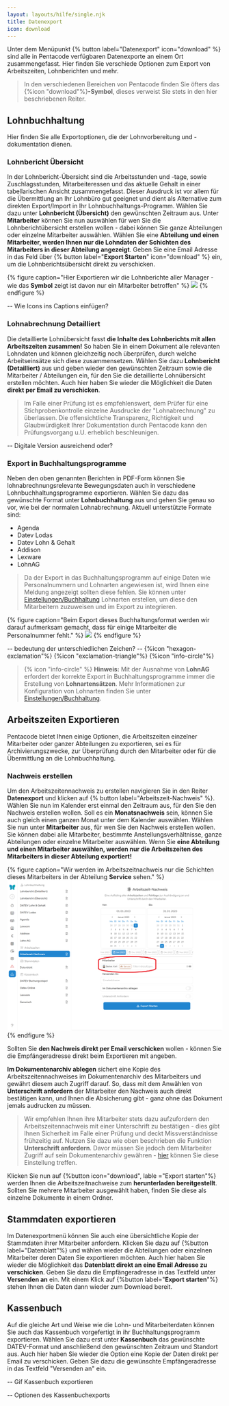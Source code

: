 ```yaml
---
layout: layouts/hilfe/single.njk
title: Datenexport
icon: download
---
```


Unter dem Menüpunkt {% button label="Datenexport" icon="download" %} sind alle in Pentacode verfügbaren Datenexporte an einem Ort zusammengefasst. Hier finden Sie verschiede Optionen zum Export von Arbeitszeiten, Lohnberichten und mehr.

> In den verschiedenen Bereichen von Pentacode finden Sie öfters das {%icon "download"%}**-Symbol**, dieses verweist Sie stets in den hier beschriebenen Reiter.

## Lohnbuchhaltung

Hier finden Sie alle Exportoptionen, die der Lohnvorbereitung und -dokumentation dienen.  

### Lohnbericht Übersicht

In der Lohnbericht-Übersicht sind die Arbeitsstunden und -tage, sowie Zuschlagsstunden, Mitarbeiteressen und das aktuelle Gehalt in einer tabellarischen Ansicht zusammengefasst. Dieser Ausdruck ist vor allem für die Übermittlung an Ihr Lohnbüro gut geeignet und dient als Alternative zum direkten Export/Import in Ihr Lohnbuchhaltungs-Programm.
Wählen Sie dazu unter **Lohnbericht (Übersicht)** den gewünschten Zeitraum aus. Unter **Mitarbeiter** können Sie nun auswählen für wen Sie die Lohnberichtübersicht erstellen wollen - dabei können Sie ganze Abteilungen oder einzelne Mitarbeiter auswählen. Wählen Sie eine **Abteilung und einen Mitarbeiter, werden Ihnen nur die Lohndaten der Schichten des Mitarbeiters in dieser Abteilung angezeigt**.
Geben Sie eine Email Adresse in das Feld über {% button label="**Export Starten**" icon="download" %} ein, um die Lohnberichtsübersicht direkt zu verschicken. 

{% figure caption="Hier Exportieren wir die Lohnberichte aller Manager - wie das **Symbol** zeigt ist davon nur ein Mitarbeiter betroffen" %}
<img src="lohnbericht_übersicht.webp" />
{% endfigure %}

-- Wie Icons ins Captions einfügen?


### Lohnabrechnung Detailliert

Die detaillierte Lohnübersicht fasst **die Inhalte des Lohnberichts mit allen Arbeitszeiten zusammen!** So haben Sie in einem Dokument alle relevanten Lohndaten und können gleichzeitig noch überprüfen, durch welche Arbeitseinsätze sich diese zusammensetzen. 
Wählen Sie dazu **Lohnbericht (Detailliert)** aus und geben wieder den gewünschten Zeitraum sowie die Mitarbeiter / Abteilungen ein, für den Sie die detaillierte Lohnübersicht erstellen möchten. Auch hier haben Sie wieder die Möglichkeit die Daten **direkt per Email zu verschicken**. 

> Im Falle einer Prüfung ist es empfehlenswert, dem Prüfer für eine Stichprobenkontrolle einzelne Ausdrucke der "Lohnabrechnung" zu überlassen. Die offensichtliche Transparenz, Richtigkeit und Glaubwürdigkeit Ihrer Dokumentation durch Pentacode kann den Prüfungsvorgang u.U. erheblich beschleunigen.

-- Digitale Version ausreichend oder?

### Export in Buchhaltungsprogramme

Neben den oben genannten Berichten in PDF-Form können Sie lohnabrechnungsrelevante Bewegungsdaten auch in verschiedene Lohnbuchhaltungsprogramme exportieren. Wählen Sie dazu das gewünschte Format unter **Lohnbuchhaltung** aus und gehen Sie genau so vor, wie bei der normalen Lohnabrechnung.
Aktuell unterstützte Formate sind:

- Agenda
- Datev Lodas
- Datev Lohn & Gehalt
- Addison
- Lexware
- LohnAG

> Da der Export in das Buchhaltungsprogramm auf einige Daten wie Personalnummern und Lohnarten angewiesen ist, wird Ihnen eine Meldung angezeigt sollten diese fehlen. Sie können unter [Einstellungen/Buchhaltung](/hilfe/handbuch/einstellungen/buchhaltung#lohnarten) Lohnarten erstellen, um diese den Mitarbeitern zuzuweisen und im Export zu integrieren.

{% figure caption="Beim Export dieses Buchhaltungsformat werden wir darauf aufmerksam gemacht, dass für einige Mitarbeiter die Personalnummer fehlt." %}
<img src=".webp" />
{% endfigure %}

-- bedeutung der unterschiedlichen Zeichen?
-- {%icon "hexagon-exclamation"%} {%icon "exclamation-triangle"%} {%icon "info-circle"%}


> {% icon "info-circle" %} **Hinweis:** Mit der Ausnahme von **LohnAG** erfordert der korrekte Export in Buchhaltungsprogramme immer die Erstellung von **Lohnartensätzen**. Mehr Informationen zur Konfiguration von Lohnarten finden Sie unter [Einstellungen/Buchhaltung](/hilfe/handbuch/einstellungen/buchhaltung#lohnarten).



## Arbeitszeiten Exportieren

Pentacode bietet Ihnen einige Optionen, die Arbeitszeiten einzelner Mitarbeiter oder ganzer Abteilungen zu exportieren, sei es für Archivierungszwecke, zur Überprüfung durch den Mitarbeiter oder für die Übermittlung an die Lohnbuchhaltung.

### Nachweis erstellen

Um den Arbeitszeitennachweis zu erstellen navigieren Sie in den Reiter **Datenexport** und klicken auf {% button label="Arbeitszeit-Nachweis" %}. Wählen Sie nun im Kalender erst einmal den Zeitraum aus, für den Sie den Nachweis erstellen wollen. Soll es ein **Monatsnachweis** sein, können Sie auch gleich einen ganzen Monat unter dem Kalender auswählen. 
Wählen Sie nun unter **Mitarbeiter** aus, für wen Sie den Nachweis erstellen wollen. Sie können dabei alle Mitarbeiter, bestimmte Anstellungsverhältnisse, ganze Abteilungen oder einzelne Mitarbeiter auswählen. Wenn Sie **eine Abteilung und einen Mitarbeiter auswählen, werden nur die Arbeitszeiten des Mitarbeiters in dieser Abteilung exportiert!**

{% figure caption="Wir werden im Arbeitszeitnachweis nur die Schichten dieses Mitarbeiters in der Abteilung **Service** sehen." %}
<img src="mitarbeiter_filter.webp" />
{% endfigure %}

Sollten Sie **den Nachweis direkt per Email verschicken** wollen - können Sie die Empfängeradresse direkt beim Exportieren mit angeben.

**Im Dokumentenarchiv ablegen** sichert eine Kopie des Arbeitszeitennachweises im Dokumentenarchiv des Mitarbeiters und gewährt diesem auch Zugriff darauf. So, dass mit dem Anwählen von **Unterschrift anfordern** der Mitarbeiter den Nachweis auch direkt bestätigen kann, und Ihnen die Absicherung gibt - ganz ohne das Dokument jemals audrucken zu müssen. 

> Wir empfehlen Ihnen ihre Mitarbeiter stets dazu aufzufordern den Arbeitszeitennachweis mit einer Unterschrift zu bestätigen - dies gibt Ihnen Sicherheit im Falle einer Prüfung und deckt Missverständnisse frühzeitig auf. Nutzen Sie dazu wie oben beschrieben die Funktion **Unterschrift anfordern**. Davor müssen Sie jedoch dem Mitarbeiter Zugriff auf sein Dokumentenarchiv gewähren - [hier](/hilfe/handbuch/mitarbeiter/zugaenge-rechte/#berechtigungen-übersicht) können Sie diese Einstellung treffen. 

Klicken Sie nun auf {%button icon="download", lable ="Export starten"%} werden Ihnen die Arbeitszeitnachweise zum **herunterladen bereitgestellt**. Sollten Sie mehrere Mitarbeiter ausgewählt haben, finden Sie diese als einzelne Dokumente in einem Ordner. 

## Stammdaten exportieren

Im Datenexportmenü können Sie auch eine übersichtliche Kopie der Stammdaten ihrer Mitarbeiter anfordern. Klicken Sie dazu auf {%button label="Datenblatt"%} und wählen wieder die Abteilungen oder einzelnen Mitarbeiter deren Daten Sie exportieren möchten. Auch hier haben Sie wieder die Möglichkeit das **Datenblatt direkt an eine Email Adresse zu verschicken**. Geben Sie dazu die Empfängeradresse in das Textfeld unter **Versenden an** ein. Mit einem Klick auf {%button label="**Export starten**"%} stehen Ihnen die Daten dann wieder zum Download bereit. 

## Kassenbuch

Auf die gleiche Art und Weise wie die Lohn- und Mitarbeiterdaten können Sie auch das Kassenbuch vorgefertigt in ihr Buchhaltungsprogramm exportieren. Wählen Sie dazu erst unter **Kassenbuch** das gewünschte DATEV-Format und anschließend den gewünschten Zeitraum und Standort aus. Auch hier haben Sie wieder die Option eine Kopie der Daten direkt per Email zu verschicken. Geben Sie dazu die gewünschte Empfängeradresse in das Textfeld "Versenden an" ein.      

-- Gif Kassenbuch exportieren

-- Optionen des Kassenbuchexports